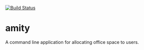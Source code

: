 [![Build Status](https://travis-ci.org/andela-bmwenda/amity.svg?branch=master)](https://travis-ci.org/andela-bmwenda/amity)
# amity
A command line application for allocating office space to users. 
